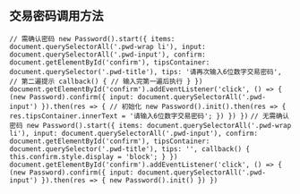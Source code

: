 ## 交易密码调用方法

`
// 需确认密码
new Password().start({
    items: document.querySelectorAll('.pwd-wrap li'),
    input: document.querySelectorAll('.pwd-input'),
    confirm: document.getElementById('confirm'),
    tipsContainer: document.querySelector('.pwd-title'),
    tips: '请再次输入6位数字交易密码', // 第二遍提示
    callback() {
        // 输入完第一遍后执行
    }
})
document.getElementById('confirm').addEventListener('click', () => {
    (new Password).confirm({
        input: document.querySelectorAll('.pwd-input')
    }).then(res => {
        // 初始化
        new Password().init().then(res => {
            res.tipsContainer.innerText = '请输入6位数字交易密码';
        })
    })
})
`
`
// 无需确认密码
new Password().start({
    items: document.querySelectorAll('.pwd-wrap li'),
    input: document.querySelectorAll('.pwd-input'),
    confirm: document.getElementById('confirm'),
    tipsContainer: document.querySelector('.pwd-title'),
    tips: '',
    callback() {
        this.confirm.style.display = 'block';
    }
})
document.getElementById('confirm').addEventListener('click', () => {
    (new Password).confirm({
        input: document.querySelectorAll('.pwd-input')
    }).then(res => {
        new Password().init()
    })
})
`